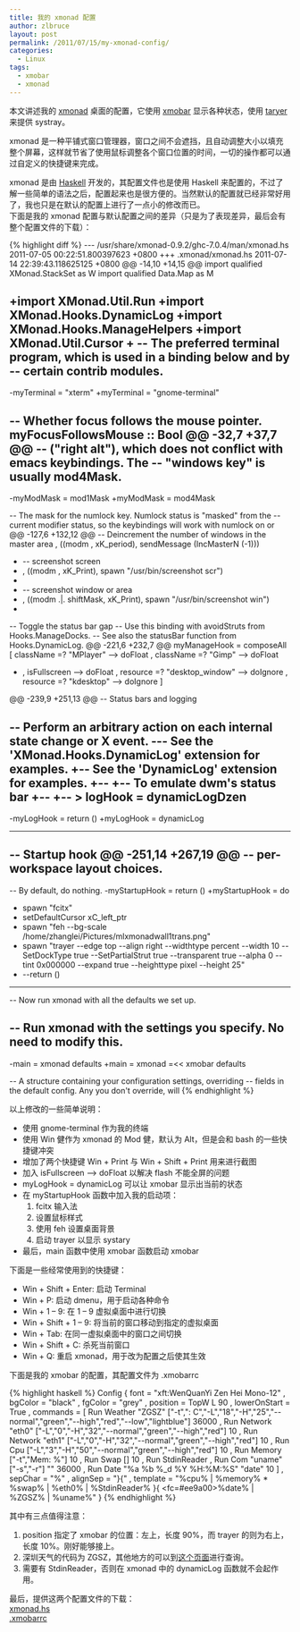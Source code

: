 ```yaml
---
title: 我的 xmonad 配置
author: zlbruce
layout: post
permalink: /2011/07/15/my-xmonad-config/
categories:
  - Linux
tags:
  - xmobar
  - xmonad
---
```

本文讲述我的 [xmonad][1] 桌面的配置，它使用 [xmobar][2] 显示各种状态，使用 [taryer][3] 来提供 systray。

xmonad 是一种平铺式窗口管理器，窗口之间不会遮挡，且自动调整大小以填充整个屏幕，这样就节省了使用鼠标调整各个窗口位置的时间，一切的操作都可以通过自定义的快捷键来完成。

xmonad 是由 [Haskell][4] 开发的，其配置文件也是使用 Haskell 来配置的，不过了解一些简单的语法之后，配置起来也是很方便的。当然默认的配置就已经非常好用了，我也只是在默认的配置上进行了一点小的修改而已。  
下面是我的 xmonad 配置与默认配置之间的差异（只是为了表现差异，最后会有整个配置文件的下载）：

{% highlight diff %}
--- /usr/share/xmonad-0.9.2/ghc-7.0.4/man/xmonad.hs 2011-07-05 00:22:51.800397623 +0800
+++ .xmonad/xmonad.hs 2011-07-14 22:39:43.118625125 +0800
@@ -14,10 +14,15 @@
import qualified XMonad.StackSet as W
import qualified Data.Map as M

+import XMonad.Util.Run
+import XMonad.Hooks.DynamicLog
+import XMonad.Hooks.ManageHelpers
+import XMonad.Util.Cursor
+
-- The preferred terminal program, which is used in a binding below and by
-- certain contrib modules.
--
-myTerminal = "xterm"
+myTerminal = "gnome-terminal"

-- Whether focus follows the mouse pointer.
myFocusFollowsMouse :: Bool
@@ -32,7 +37,7 @@
-- ("right alt"), which does not conflict with emacs keybindings. The
-- "windows key" is usually mod4Mask.
--
-myModMask = mod1Mask
+myModMask = mod4Mask

-- The mask for the numlock key. Numlock status is "masked" from the
-- current modifier status, so the keybindings will work with numlock on or
@@ -127,6 +132,12 @@
-- Deincrement the number of windows in the master area
, ((modm , xK_period), sendMessage (IncMasterN (-1)))

+ -- screenshot screen
+ , ((modm , xK_Print), spawn "/usr/bin/screenshot scr")
+
+ -- screenshot window or area
+ , ((modm .|. shiftMask, xK_Print), spawn "/usr/bin/screenshot win")
+
-- Toggle the status bar gap
-- Use this binding with avoidStruts from Hooks.ManageDocks.
-- See also the statusBar function from Hooks.DynamicLog.
@@ -221,6 +232,7 @@
myManageHook = composeAll
[ className =? "MPlayer" --> doFloat
, className =? "Gimp" --> doFloat
+ , isFullscreen --> doFloat
, resource =? "desktop_window" --> doIgnore
, resource =? "kdesktop" --> doIgnore ]

@@ -239,9 +251,13 @@
-- Status bars and logging

-- Perform an arbitrary action on each internal state change or X event.
--- See the 'XMonad.Hooks.DynamicLog' extension for examples.
+-- See the 'DynamicLog' extension for examples.
+--
+-- To emulate dwm's status bar
+--
+-- > logHook = dynamicLogDzen
--
-myLogHook = return ()
+myLogHook = dynamicLog

------------------------------------------------------------------------
-- Startup hook
@@ -251,14 +267,19 @@
-- per-workspace layout choices.
--
-- By default, do nothing.
-myStartupHook = return ()
+myStartupHook = do
+ spawn "fcitx"
+ setDefaultCursor xC_left_ptr
+ spawn "feh --bg-scale /home/zhanglei/Pictures/mlxmonadwall1trans.png"
+ spawn "trayer --edge top --align right --widthtype percent --width 10 --SetDockType true --SetPartialStrut true --transparent true --alpha 0 --tint 0x000000 --expand true --heighttype pixel --height 25"
+ --return ()

------------------------------------------------------------------------
-- Now run xmonad with all the defaults we set up.

-- Run xmonad with the settings you specify. No need to modify this.
--
-main = xmonad defaults
+main = xmonad =<< xmobar defaults

-- A structure containing your configuration settings, overriding
-- fields in the default config. Any you don't override, will
{% endhighlight %}

以上修改的一些简单说明：

  * 使用 gnome-terminal 作为我的终端
  * 使用 Win 健作为 xmonad 的 Mod 健，默认为 Alt，但是会和 bash 的一些快捷键冲突
  * 增加了两个快捷键 Win + Print 与 Win + Shift + Print 用来进行截图
  * 加入 isFullscreen –> doFloat 以解决 flash 不能全屏的问题
  * myLogHook = dynamicLog 可以让 xmobar 显示出当前的状态
  * 在 myStartupHook 函数中加入我的启动项： 
      1. fcitx 输入法
      2. 设置鼠标样式
      3. 使用 feh 设置桌面背景
      4. 启动 trayer 以显示 systary
  * 最后，main 函数中使用 xmobar 函数启动 xmobar

下面是一些经常使用到的快捷键：

  * Win + Shift + Enter: 启动 Terminal
  * Win + P: 启动 dmenu，用于启动各种命令
  * Win + 1 – 9: 在 1 – 9 虚拟桌面中进行切换
  * Win + Shift + 1 – 9: 将当前的窗口移动到指定的虚拟桌面
  * Win + Tab: 在同一虚拟桌面中的窗口之间切换
  * Win + Shift + C: 杀死当前窗口
  * Win + Q: 重启 xmonad，用于改为配置之后使其生效

下面是我的 xmobar 的配置，其配置文件为 .xmobarrc

{% highlight haskell %}
Config { font = "xft:WenQuanYi Zen Hei Mono-12"
, bgColor = "black"
, fgColor = "grey"
, position = TopW L 90
, lowerOnStart = True
, commands = [ Run Weather "ZGSZ" ["-t",": C","-L","18","-H","25","--normal","green","--high","red","--low","lightblue"] 36000
, Run Network "eth0" ["-L","0","-H","32","--normal","green","--high","red"] 10
, Run Network "eth1" ["-L","0","-H","32","--normal","green","--high","red"] 10
, Run Cpu ["-L","3","-H","50","--normal","green","--high","red"] 10
, Run Memory ["-t","Mem: %"] 10
, Run Swap [] 10
, Run StdinReader
, Run Com "uname" ["-s","-r"] "" 36000
, Run Date "%a %b %_d %Y %H:%M:%S" "date" 10
]
, sepChar = "%"
, alignSep = "}{"
, template = "%cpu% | %memory% * %swap% | %eth0% | %StdinReader% }{ <fc=#ee9a00>%date%</fc> | %ZGSZ% | %uname%"
}
{% endhighlight %}

其中有三点值得注意：

  1. position 指定了 xmobar 的位置：左上，长度 90%，而 trayer 的则为右上，长度 10%。刚好能够接上。
  2. 深圳天气的代码为 ZGSZ，其他地方的可以到[这个页面][5]进行查询。
  3. 需要有 StdinReader，否则在 xmonad 中的 dynamicLog 函数就不会起作用。

最后，提供这两个配置文件的下载：  
[xmonad.hs][6]  
[.xmobarrc][7]

 [1]: http://xmonad.org/ "xmonad"
 [2]: http://projects.haskell.org/xmobar/ "xmobar"
 [3]: http://code.google.com/p/trayer/ "trayer"
 [4]: http://www.haskell.org/ "Haskell"
 [5]: http://www.rap.ucar.edu/weather/surface/stations.txt "各个地区的天气代码"
 [6]: https://github.com/zlbruce/dotconfig/blob/master/.xmonad/xmonad.hs "xmonad.hs"
 [7]: https://github.com/zlbruce/dotconfig/blob/master/.xmobarrc ".xmobarrc"
